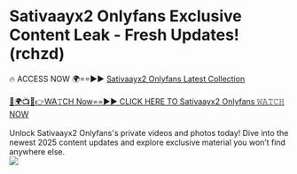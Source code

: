 # Sativaayx2 Onlyfans Exclusive Content Leak - Fresh Updates! (rchzd)

🔥 ACCESS NOW 🌍==►► <a href="https://tinyurl.com/kvy9nzfs" rel="nofollow">Sativaayx2 Onlyfans Latest Collection</a>
<br><br>
[🔴🌍📺📱👉WA𝚃CH Now==►► CLICK HERE TO Sativaayx2 Onlyfans 𝚆𝙰𝚃𝙲𝙷 NOW](https://tinyurl.com/kvy9nzfs)
<br><br>
Unlock Sativaayx2 Onlyfans's private videos and photos today! Dive into the newest 2025 content updates and explore exclusive material you won’t find anywhere else.
<br>
<a href="https://tinyurl.com/kvy9nzfs" rel="nofollow" data-target="animated-image.originalLink"><img src="https://camo.githubusercontent.com/8a4f000d20f83aca3bf7ec5f350d767afa0574a8a352519fd8cfa583a6f93a33/68747470733a2f2f692e696d6775722e636f6d2f644a486b345a712e676966" data-canonical-src="https://i.imgur.com/dJHk4Zq.gif" style="max-width: 100%; display: inline-block;" data-target="animated-image.originalImage"></a>
<br>
